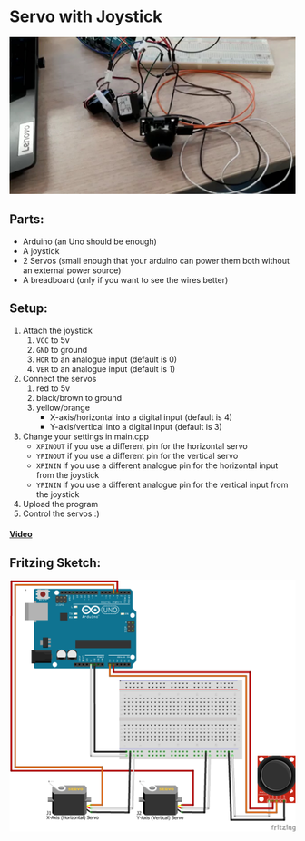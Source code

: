 # Servo with Joystick
![Image of 2 servos attached with long wires to an Arduino out of frame. And a joystick attached with even longer wires to the same Arduino.](./memorabilia/thumbnail_trimmed.jpg)
<br/>

## Parts:
* Arduino (an Uno should be enough)
* A joystick
* 2 Servos (small enough that your arduino can power them both without an external power source)
* A breadboard (only if you want to see the wires better)

## Setup:
1. Attach the joystick
    1. `VCC` to 5v
    1. `GND` to ground
    1. `HOR` to an analogue input (default is 0)
    1. `VER` to an analogue input (default is 1)
1. Connect the servos
    1. red to 5v
    1. black/brown to ground
    1. yellow/orange
        * X-axis/horizontal into a digital input (default is 4)
        * Y-axis/vertical into a digital input (default is 3)
1. Change your settings in main.cpp
    * `XPINOUT` if you use a different pin for the horizontal servo
    * `YPINOUT` if you use a different pin for the vertical servo
    * `XPININ` if you use a different analogue pin for the horizontal input from the joystick
    * `YPININ` if you use a different analogue pin for the vertical input from the joystick
1. Upload the program
1. Control the servos :)

#### [Video](https://youtu.be/YO_YPF3o6Eg)

## Fritzing Sketch:
![A Fritzing sketch exported to a png. Showing orange wires for the horizontal servo and red for the vertical servo.](./memorabilia/Sketch.png)
